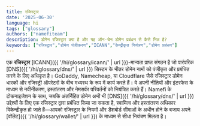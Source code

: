 ```yaml
---
title: रजिस्ट्रार
date: '2025-06-30'
language: hi
tags: ["glossary"]
authors: ["namefiteam"]
description: डोमेन रजिस्ट्रार क्या है और यह ऑन-चेन डोमेन प्रबंधन से कैसे भिन्न है?
keywords: ["रजिस्ट्रार","डोमेन पंजीकरण","ICANN","केन्द्रीकृत नियंत्रण","डोमेन प्रबंधन"]
---
```


एक **रजिस्ट्रार** [ICANN]({{ '/hi/glossary/icann/' | url }})-मान्यता प्राप्त संगठन है जो पारंपरिक [DNS]({{ '/hi/glossary/dns/' | url }}) सिस्टम के भीतर डोमेन नामों को पंजीकृत और प्रबंधित करने के लिए अधिकृत है। GoDaddy, Namecheap, या Cloudflare जैसे रजिस्ट्रार डोमेन धारकों और रजिस्ट्री ऑपरेटरों के बीच मध्यस्थ के रूप में कार्य करते हैं। वे अपनी नीतियों और इंटरफेस के माध्यम से नवीनीकरण, हस्तांतरण और नेमसर्वर परिवर्तनों को नियंत्रित करते हैं। Namefi के टोकनाइज़ेशन के साथ, जबकि अंतर्निहित डोमेन अभी भी [DNS]({{ '/hi/glossary/dns/' | url }}) उद्देश्यों के लिए एक रजिस्ट्रार द्वारा प्रबंधित किया जा सकता है, स्वामित्व और हस्तांतरण अधिकार विकेन्द्रीकृत हो जाते हैं—आपको रजिस्ट्रार के नियमों और डैशबोर्ड सीमाओं के अधीन होने के बजाय अपने [वॉलेट]({{ '/hi/glossary/wallet/' | url }}) के माध्यम से सीधा नियंत्रण मिलता है।